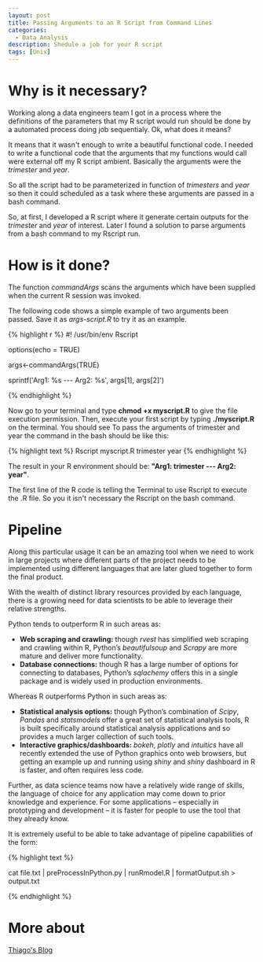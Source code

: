 ```yaml
---
layout: post
title: Passing Arguments to an R Script from Command Lines
categories:
  - Data Analysis
description: Shedule a job for your R script
tags: [Unix]
---
```


# Why is it necessary?

Working along a data engineers team I got in a process where the definitions of the parameters that my R script would run should be done by a automated process doing job sequentialy. Ok, what does it means? 

It means that it wasn't enough to write a beautiful functional code. I needed to write a functional code that the arguments that my functions would call were external off my R script ambient. Basically the arguments were the *trimester* and *year*.

So all the script had to be parameterized in function of *trimesters* and *year* so then it could scheduled 
as a task where these arguments are passed in a bash command.

So, at first, I developed a R script where it generate certain outputs for the *trimester* and *year* of interest. Later I found a solution to parse arguments from a bash command to my Rscript run.

# How is it done?

The function *commandArgs* scans the arguments which have been supplied when the current R session was invoked. 

The following code shows a simple example of two arguments been passed. Save it as *args-script.R* to try it as an example.

{% highlight r %}
#! /usr/bin/env Rscript

options(echo = TRUE)

args<-commandArgs(TRUE)

sprintf('Arg1: %s --- Arg2: %s', 
        args[1], args[2]')
        
{% endhighlight %}

Now go to your terminal and type **chmod +x myscript.R** to give the file execution permission. Then, execute your first script by typing **./myscript.R** on the terminal. You should see
To pass the arguments of trimester and year the command in the bash should be like this:

{% highlight text %}
Rscript myscript.R trimester year
{% endhighlight %}

The result in your R environment should be: **"Arg1: trimester --- Arg2: year"**.

The first line of the R code is telling the Terminal to use Rscript to execute the .R file. So you it isn't necessary the Rscript on the bash command.

# Pipeline

Along this particular usage it can be an amazing tool when we need to work in large projects where different parts of the project needs to be implemented using different languages that are later glued together to form the final product.

With the wealth of distinct library resources provided by each language, there is a growing need for data scientists to be able to leverage their relative strengths. 

Python tends to outperform R in such areas as:

* **Web scraping and crawling:** though *rvest* has simplified web scraping and crawling within R, Python’s *beautifulsoup* and *Scrapy* are more mature and deliver more functionality.
* **Database connections:** though R has a large number of options for connecting to databases, Python’s *sqlachemy* offers this in a single package and is widely used in production environments.

Whereas R outperforms Python in such areas as:

* **Statistical analysis options:** though Python’s combination of *Scipy*, *Pandas* and *statsmodels* offer a great set of statistical analysis tools, R is built specifically around statistical analysis applications and so provides a much larger collection of such tools.
* **Interactive graphics/dashboards:** *bokeh*, *plotly* and *intuitics* have all recently extended the use of Python graphics onto web browsers, but getting an example up and running using *shiny* and *shiny* dashboard in R is faster, and often requires less code.

Further, as data science teams now have a relatively wide range of skills, the language of choice for any application may come down to prior knowledge and experience. For some applications – especially in prototyping and development – it is faster for people to use the tool that they already know.

It is extremely useful to be able to take advantage of pipeline capabilities of the form:

{% highlight text %}

cat file.txt | preProcessInPython.py | runRmodel.R | formatOutput.sh > output.txt

{% endhighlight %}


# More about
[Thiago's Blog](https://tgmstat.wordpress.com/2014/05/21/r-scripts/)
